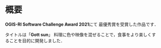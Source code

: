 # 概要
**OGIS-RI Software Challenge Award 2021**にて
最優秀賞を受賞した作品です．

タイトルは「**Gott sun**」
料理に色や映像を混ぜることで，食事をより楽しくすることを目的に開発しました．